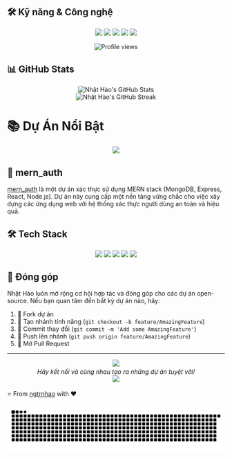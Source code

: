 
## 🛠️ Kỹ năng & Công nghệ

<p align="center">
  <img src="https://img.shields.io/badge/JavaScript-F7DF1E?style=for-the-badge&logo=javascript&logoColor=black">
  <img src="https://img.shields.io/badge/React-20232A?style=for-the-badge&logo=react&logoColor=61DAFB">
  <img src="https://img.shields.io/badge/Node.js-43853D?style=for-the-badge&logo=node.js&logoColor=white">
  <img src="https://img.shields.io/badge/MongoDB-4EA94B?style=for-the-badge&logo=mongodb&logoColor=white">
  <img src="https://img.shields.io/badge/Express.js-404D59?style=for-the-badge">
</p>
<p align="center">
  <img src="https://komarev.com/ghpvc/?username=ngtrnhao&label=Profile%20views&color=0e75b6&style=flat" alt="Profile views" />
</p>

## 📊 GitHub Stats

<div align="center">
  <img src="https://github-readme-stats.vercel.app/api?username=ngtrnhao&show_icons=true&theme=radical" alt="Nhật Hào's GitHub Stats">
</div>

<div align="center">
  <img src="https://github-readme-streak-stats.herokuapp.com/?user=ngtrnhao&theme=dark" alt="Nhật Hào's GitHub Streak">
</div>



# 📚 Dự Án Nổi Bật

<div align="center">
  <img src="https://media.giphy.com/media/3o7TKSjRrfIPjeiVyM/giphy.gif" width="300">
</div>

## 🌟 mern_auth

[mern_auth](https://github.com/ngtrnhao/mern_auth) là một dự án xác thực sử dụng MERN stack (MongoDB, Express, React, Node.js). Dự án này cung cấp một nền tảng vững chắc cho việc xây dựng các ứng dụng web với hệ thống xác thực người dùng an toàn và hiệu quả.



## 🛠️ Tech Stack

<p align="center">
  <img src="https://img.shields.io/badge/JavaScript-F7DF1E?style=for-the-badge&logo=javascript&logoColor=black">
  <img src="https://img.shields.io/badge/React-20232A?style=for-the-badge&logo=react&logoColor=61DAFB">
  <img src="https://img.shields.io/badge/Node.js-43853D?style=for-the-badge&logo=node.js&logoColor=white">
  <img src="https://img.shields.io/badge/MongoDB-4EA94B?style=for-the-badge&logo=mongodb&logoColor=white">
  <img src="https://img.shields.io/badge/Express.js-404D59?style=for-the-badge">
</p>

## 🌈 Đóng góp

Nhật Hào luôn mở rộng cơ hội hợp tác và đóng góp cho các dự án open-source. Nếu bạn quan tâm đến bất kỳ dự án nào, hãy:

1. 🍴 Fork dự án
2. 🔧 Tạo nhánh tính năng (`git checkout -b feature/AmazingFeature`)
3. 🔀 Commit thay đổi (`git commit -m 'Add some AmazingFeature'`)
4. 📌 Push lên nhánh (`git push origin feature/AmazingFeature`)
5. 🔎 Mở Pull Request


---

<div align="center">
  <img src="https://media.giphy.com/media/LnQjpWaON8nhr21vNW/giphy.gif" width="60">
  <br>
  <i>Hãy kết nối và cùng nhau tạo ra những dự án tuyệt vời!</i>
  <br>
  <a href="https://github.com/ngtrnhao"><img src="https://img.shields.io/badge/GitHub-100000?style=for-the-badge&logo=github&logoColor=white"></a>
</div>

⭐️ From [ngtrnhao](https://github.com/ngtrnhao) with ❤️
<div align="center">
  <picture>
    <source media="(prefers-color-scheme: dark)" srcset="https://raw.githubusercontent.com/ngtrnhao/ngtrnhao/output/github-contribution-grid-snake-dark.svg" />
    <source media="(prefers-color-scheme: light)" srcset="https://raw.githubusercontent.com/ngtrnhao/ngtrnhao/output/github-contribution-grid-snake.svg" />
    <img alt="github-snake" src="https://raw.githubusercontent.com/ngtrnhao/ngtrnhao/output/github-contribution-grid-snake.svg" />
  </picture>
</div>
